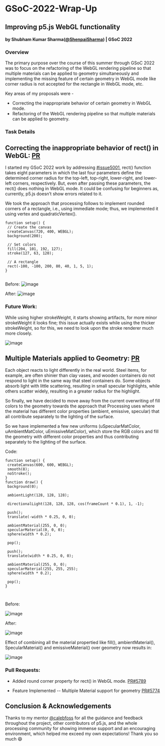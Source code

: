 # GSoC-2022-Wrap-Up

## Improving p5.js WebGL functionality

#### by Shubham Kumar Sharma([@ShenpaiSharma](https://github.com/ShenpaiSharma)) | GSoC 2022

### Overview

The primary purpose over the course of this summer through GSoC 2022 was to focus on the refactoring of the WebGL rendering pipeline so that multiple materials can be applied to geometry simultaneously and implementing the missing feature of certain geometry in WebGL mode like corner radius is not accepted for the rectangle in WebGL mode, etc. 

Key areas of my proposals were -
- Correcting the inappropriate behavior of certain geometry in WebGL mode.
- Refactoring of the WebGL rendering pipeline so that multiple materials can be applied to geometry. 


### Task Details
## Correcting the inappropriate behavior of rect() in WebGL: [PR](https://github.com/processing/p5.js/pull/5789)

I started my GSoC 2022 work by addressing [#issue5001](https://github.com/processing/p5.js/issues/5001), rect() function takes eight parameters in which the last four parameters define the determined corner radius for the top-left, top-right, lower-right, and lower-left corners, respectively. But, even after passing these parameters, the rect() does nothing in WebGL mode. It could be confusing for beginners as, currently, p5.js doesn’t show errors related to it.

We took the approach that processing follows to implement rounded corners of a rectangle, i.e., using immediate mode; thus, we implemented it using vertex and quadraticVertex().

```
function setup() {
 // Create the canvas
 createCanvas(720, 400, WEBGL);
 background(200);
 
 // Set colors
 fill(204, 101, 192, 127);
 stroke(127, 63, 120);
 
 // A rectangle
 rect(-100, -100, 200, 80, 40, 1, 5, 1);
}
 

```

Before:
![image](https://user-images.githubusercontent.com/47415702/189298839-4aac32dc-f74e-4f21-8637-05f2b2c22c82.png)

After:
![image](https://user-images.githubusercontent.com/47415702/189298948-55e9306a-8a5e-4a82-b208-dbdc725365d8.png)

### Future Work:
While using higher strokeWeight, it starts showing artifacts, for more minor strokeWeight it looks fine; this issue actually exists while using the thicker strokeWeight, so for this, we need to look upon the stroke renderer much more closely.

![image](https://user-images.githubusercontent.com/47415702/189299200-25d111b6-b135-4573-8659-f24f6ea8d67c.png)


## Multiple Materials applied to Geometry: [PR](https://github.com/processing/p5.js/pull/5774)
Each object reacts to light differently in the real world. Steel items, for example, are often shinier than clay vases, and wooden containers do not respond to light in the same way that steel containers do. Some objects absorb light with little scattering, resulting in small specular highlights, while others scatter widely, resulting in a greater radius for the highlight. 

So finally, we have decided to move away from the current overwriting of fill colors to the geometry towards the approach that Processing uses where the material has different color properties (ambient, emissive, specular) that all contribute separately to the lighting of the surface.

So we have implemented a few new uniforms (uSpecularMatColor, uAmbientMatColor, uEmissiveMatColor), which store the RGB colors and fill the geometry with different color properties and thus contributing separately to the lighting of the surface.

Code:

```
function setup() {
 createCanvas(600, 600, WEBGL);
 smooth(8);
 noStroke();
}
function draw() {
 background(0);
 
 ambientLight(128, 128, 128);
 
 directionalLight(128, 128, 128, cos(frameCount * 0.1), 1, -1);
 
 push();
 translate(-width * 0.25, 0, 0);
 
 ambientMaterial(255, 0, 0);
 specularMaterial(0, 0, 0);
 sphere(width * 0.2);
 
 pop();
 
 push();
 translate(width * 0.25, 0, 0);
 
 ambientMaterial(255, 0, 0);
 specularMaterial(255, 255, 255);
 sphere(width * 0.2);
 
 pop();
}
 
 
```
Before:

![image](https://user-images.githubusercontent.com/47415702/189299616-9e047451-0d3c-4cb8-b04d-aa37ae1f3572.png)

After:

![image](https://user-images.githubusercontent.com/47415702/189299695-92683040-c3e8-46e8-9fe3-331681535e33.png)


Effect of combining all the material propertied like fill(), ambientMaterial(), SpecularMaterial() and emissiveMaterial() over geometry now results in:

![image](https://user-images.githubusercontent.com/47415702/189299930-430735df-3aaa-46b5-8b4c-7fb1c7db6362.png)

### Pull Requests:
- Added round corner property for rect() in WebGL mode. [PR#5789](https://github.com/processing/p5.js/pull/5789)

- Feature Implemented -- Multiple Material support for geometry [PR#5774](https://github.com/processing/p5.js/pull/5774)

## Conclusion & Acknowledgements
Thanks to my mentor [@calebfoss](https://github.com/calebfoss) for all the guidance and feedback throughout the project, other contributors of p5.js, and the whole processing community for showing immense support and an encouraging environment, which helped me exceed my own expectations! Thank you so much 😄